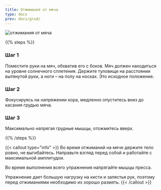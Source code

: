 ```yaml
---
title: Отжимания от мяча
type: docs
prev: docs/grud/
---
```

![отжимания от мяча](https://github.com/user-attachments/assets/b657e798-8ee7-4353-8faf-40d9474bad7c)

{{% steps %}}

### Шаг 1
Поместите руки на мяч, обхватив его с боков. Мяч должен находиться на уровне солнечного сплетения. Держите туловище на расстоянии вытянутой руки, а ноги – на полу на носках. Это исходное положение.

### Шаг 2
Фокусируясь на напряжении кора, медленно опуститесь вниз до касания грудью мяча.

### Шаг 3
Максимально напрягая грудные мышцы, отожмитесь вверх.


{{% /steps %}}

{{< callout type="info" >}}
Во время отжиманий на мяче держите тело ровно, не выгибайтесь. Направьте взгляд перед собой и работайте с максимальной амплитудои.

﻿﻿Во время выполнения всего упражнения напрягайте мышцы пресса.

Упражнение дает большую нагрузку на кисти и запястья рук, поэтому перед отжиманиями необходимо их хорошо размять.
{{< /callout >}}
